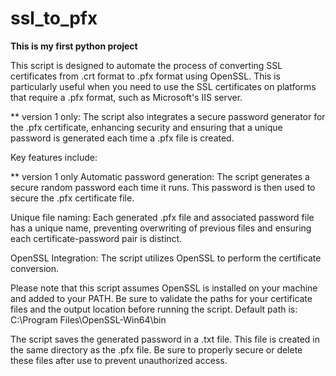 # ssl_to_pfx

**This is my first python project**

This script is designed to automate the process of converting SSL certificates from .crt format to .pfx format using OpenSSL. This is particularly useful when you need to use the SSL certificates on platforms that require a .pfx format, such as Microsoft's IIS server.

** version 1 only: The script also integrates a secure password generator for the .pfx certificate, enhancing security and ensuring that a unique password is generated each time a .pfx file is created.

Key features include:

** version 1 only Automatic password generation: The script generates a secure random password each time it runs. This password is then used to secure the .pfx certificate file.

Unique file naming: Each generated .pfx file and associated password file has a unique name, preventing overwriting of previous files and ensuring each certificate-password pair is distinct.

OpenSSL Integration: The script utilizes OpenSSL to perform the certificate conversion.

Please note that this script assumes OpenSSL is installed on your machine and added to your PATH. Be sure to validate the paths for your certificate files and the output location before running the script. Default path is: C:\Program Files\OpenSSL-Win64\bin

The script saves the generated password in a .txt file. This file is created in the same directory as the .pfx file. Be sure to properly secure or delete these files after use to prevent unauthorized access.
